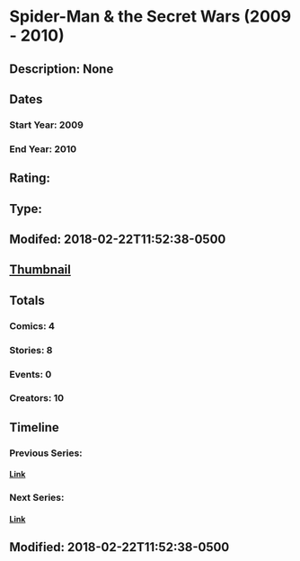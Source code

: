 # Spider-Man & the Secret Wars (2009 - 2010)
## Description: None
## Dates
### Start Year: 2009
### End Year: 2010
## Rating: 
## Type: 
## Modifed: 2018-02-22T11:52:38-0500
## [Thumbnail](http://i.annihil.us/u/prod/marvel/i/mg/9/80/5a8ef53e06a91.jpg)
## Totals
### Comics: 4
### Stories: 8
### Events: 0
### Creators: 10
## Timeline
### Previous Series: 
#### [Link]()
### Next Series: 
#### [Link]()
## Modified: 2018-02-22T11:52:38-0500